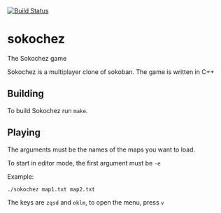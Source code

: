 [![Build Status](https://travis-ci.org/Sokochez/sokochez.svg?branch=master)](https://travis-ci.org/Sokochez/sokochez)

# sokochez
The Sokochez game

Sokochez is a multiplayer clone of sokoban.
The game is written in C++

## Building

To build Sokochez run `make`.

## Playing

The arguments must be the names of the maps you want to load.

To start in editor mode, the first argument must be `-e`

Example:

`./sokochez map1.txt map2.txt`

The keys are `zqsd` and `oklm`, to open the menu, press `v`
